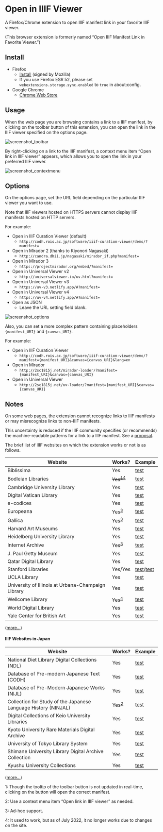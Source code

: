 # Open in IIIF Viewer

A Firefox/Chrome extension to open IIIF manifest link in your favorite IIIF viewer.

(This browser extension is formerly named “Open IIIF Manifest Link in Favorite Viewer.”)

## Install

- Firefox
    - [Install](https://2sc1815j.net/open-in-iiif-viewer/open_in_iiif_viewer.xpi) (signed by Mozilla)
    - If you use Firefox ESR 52, please set `webextensions.storage.sync.enabled` to `true` in about:config.
- Google Chrome
    - [Chrome Web Store](https://chrome.google.com/webstore/detail/pdkbceoglenaneaoebcagpbkocpkhajl)

## Usage

When the web page you are browsing contains a link to a IIIF manifest, by clicking on the toolbar button of this extension, you can open the link in the IIIF viewer specified on the options page.

![screenshot_toolbar](https://lh3.googleusercontent.com/aBce0Qk59V2pNzZr_dfMwKvAze5TaqfiSQWl6oQPKRUH0MkGq4wcsEsZtjRK9POlWlBrVxt7)

By right-clicking on a link to the IIIF manifest, a context menu item “Open link in IIIF viewer” appears, which allows you to open the link in your preferred IIIF viewer.

![screenshot_contextmenu](https://lh3.googleusercontent.com/naIzec7cR6iWnClg435Efj5QnEXKhC8ZTKokMdDFi0vDOtErEaizrcPPjuf6pkvzHQKmucz3)

## Options

On the options page, set the URL field depending on the particular IIIF viewer you want to use.

Note that IIIF viewers hosted on HTTPS servers cannot display IIIF manifests hosted on HTTP servers.

For example:
- Open in IIIF Curation Viewer (default)
    - `http://codh.rois.ac.jp/software/iiif-curation-viewer/demo/?manifest=`
- Open in Mirador 2 (thanks to Kiyonori Nagasaki)
    - `http://candra.dhii.jp/nagasaki/mirador_if.php?manifest=`
- Open in Mirador 3
    - `https://projectmirador.org/embed/?manifest=`
- Open in Universal Viewer v2
    - `http://universalviewer.io/uv.html?manifest=`
- Open in Universal Viewer v3
    - `https://uv-v3.netlify.app/#?manifest=`
- Open in Universal Viewer v4
    - `https://uv-v4.netlify.app/#?manifest=`
- Open as JSON
    - Leave the URL setting field blank.

![screenshot_options](https://lh3.googleusercontent.com/hUIP21cmt6LWpJFnvKnHIzUC5Wf4ZTc9QC1vUq50Ook8XGBkUs6GYvJ6DSO5C2zMOtfjKU7lQp0)

Also, you can set a more complex pattern containing placeholders `{manifest_URI}` and `{canvas_URI}`.

For example:
- Open in IIIF Curation Viewer
    - `http://codh.rois.ac.jp/software/iiif-curation-viewer/demo/?manifest={manifest_URI}&canvas={canvas_URI}&lang=en`
- Open in Mirador
    - `http://2sc1815j.net/mirador-loader/?manifest={manifest_URI}&canvas={canvas_URI}`
- Open in Universal Viewer
    - `http://2sc1815j.net/uv-loader/?manifest={manifest_URI}&canvas={canvas_URI}`

## Notes

On some web pages, the extension cannot recognize links to IIIF manifests or may misrecognize links to non-IIIF manifests.

This uncertainty is reduced if the IIIF community specifies (or recommends) the machine-readable patterns for a link to a IIIF manifest. See a [proposal](https://github.com/2SC1815J/open-in-iiif-viewer/issues/1).

The brief list of IIIF websites on which the extension works or not is as follows.

|Website|Works?|Example|
|---|---|---|
|Biblissima|Yes|[test](http://beta.biblissima.fr/en/ark:/43093/mdata1939ea3de23cd3b1231f26ba9bdc012c34a76569)|
|Bodleian Libraries|~~Yes<sup>[1](#note1)</sup>~~<sup>[4](#note4)</sup>|[test](https://digital.bodleian.ox.ac.uk/objects/acd9492e-25fa-4286-9fe6-e0cf2fc28106/)|
|Cambridge University Library|Yes|[test](https://cudl.lib.cam.ac.uk/view/MS-SPR-ECTOPLASM/1)|
|Digital Vatican Library|Yes|[test](https://digi.vatlib.it/view/MSS_Reg.lat.1896.pt.A)|
|e-codices|Yes|[test](http://www.e-codices.unifr.ch/en/searchresult/list/one/fmb/cb-0601a)|
|Europeana|Yes<sup>[3](#note3)</sup>|[test](http://www.europeana.eu/portal/en/record/9200365/BibliographicResource_3000149266571.html)|
|Gallica|Yes<sup>[3](#note3)</sup>|[test](http://gallica.bnf.fr/ark:/12148/btv1b525033083/)|
|Harvard Art Museums|Yes|[test](https://www.harvardartmuseums.org/collections/object/199194)|
|Heidelberg University Library|Yes|[test](http://digi.ub.uni-heidelberg.de/diglit/ia00032100)|
|Internet Archive|Yes<sup>[3](#note3)</sup>|[test](https://archive.org/details/mma_irises_436528)|
|J. Paul Getty Museum|Yes|[test](http://www.getty.edu/art/collection/objects/287186/)|
|Qatar Digital Library|Yes|[test](https://www.qdl.qa/en/archive/81055/vdc_100023867439.0x000027)|
|Stanford Libraries|Yes/Yes|[test](https://exhibits.stanford.edu/epl/catalog/yc385kr0856)/[test](https://searchworks.stanford.edu/view/vb267mw8946)|
|UCLA Library|Yes|[test](https://digital.library.ucla.edu/catalog/ark:/21198/n12k6g)|
|University of Illinois at Urbana-Champaign Library|Yes|[test](https://digital.library.illinois.edu/items/a73d5ee0-994e-0134-2096-0050569601ca-b)|
|Wellcome Library|~~Yes~~<sup>[4](#note4)</sup>|[test](https://wellcomelibrary.org/item/b12029348)|
|World Digital Library|Yes|[test](https://www.wdl.org/en/item/19477/)|
|Yale Center for British Art|Yes|[test](http://collections.britishart.yale.edu/vufind/Record/1665464)|

([more...](https://github.com/2SC1815J/open-in-iiif-viewer/wiki/Test-Cases))

#### IIIF Websites in Japan

|Website|Works?|Example|
|---|---|---|
|National Diet Library Digital Collections (NDL)|Yes|[test](http://dl.ndl.go.jp/info:ndljp/pid/1287963)|
|Database of Pre-modern Japanese Text (CODH)|Yes|[test](http://codh.rois.ac.jp/pmjt/book/200014778/)|
|Database of Pre-Modern Japanese Works (NIJL)|Yes|[test](https://kotenseki.nijl.ac.jp/biblio/200010512/viewer/?ln=en)|
|Collection for Study of the Japanese Language History (NINJAL)|Yes<sup>[2](#note2)</sup>|[test](http://dglb01.ninjal.ac.jp/ninjaldl/bunken.php?title=wajisyoransyo)|
|Digital Collections of Keio University Libraries|Yes|[test](http://dcollections.lib.keio.ac.jp/sites/all/libraries/uv/uv.php?archive=NRE&id=132X-200-3-1)|
|Kyoto University Rare Materials Digital Archive|Yes|[test](https://rmda.kulib.kyoto-u.ac.jp/en/item/rb00013599)|
|University of Tokyo Library System|Yes|[test](https://iiif.dl.itc.u-tokyo.ac.jp/repo/s/hyakki/document/fbd0479b-dbb4-4eaa-95b8-f27e1c423e4b)|
|Shimane University Library Digital Archive Collection|Yes|[test](http://da.lib.shimane-u.ac.jp/content/ja/2294)|
|Kyushu University Collections|Yes|[test](http://hdl.handle.net/2324/411796)|

([more...](https://github.com/2SC1815J/open-in-iiif-viewer/wiki/Test-Cases-(in-Japan)))

<a id="note1">1</a>: Though the tooltip of the toolbar button is not updated in real-time, clicking on the button will open the correct manifest.

<a id="note2">2</a>: Use a context menu item “Open link in IIIF viewer” as needed.

<a id="note3">3</a>: Ad-hoc support.

<a id="note4">4</a>: It used to work, but as of July 2022, it no longer works due to changes on the site.